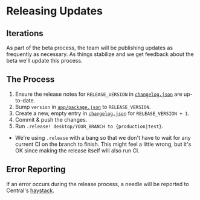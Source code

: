 # Releasing Updates

## Iterations

As part of the beta process, the team will be publishing updates as frequently
as necessary. As things stabilize and we get feedback about the beta we'll
update this process.

## The Process

1. Ensure the release notes for `RELEASE_VERSION` in [`changelog.json`](../changelog.json) are up-to-date.
1. Bump `version` in [`app/package.json`](../app/package.json) to `RELEASE_VERSION`.
1. Create a new, empty entry in [`changelog.json`](../changelog.json) for `RELEASE_VERSION + 1`.
1. Commit & push the changes.
1. Run `.release! desktop/YOUR_BRANCH to {production|test}`.
  * We're using `.release` with a bang so that we don't have to wait for any current CI on the branch to finish. This might feel a little wrong, but it's OK since making the release itself will also run CI.

## Error Reporting

If an error occurs during the release process, a needle will be reported to Central's [haystack](https://haystack.githubapp.com/central).
